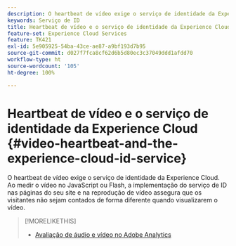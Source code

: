 ```yaml
---
description: O heartbeat de vídeo exige o serviço de identidade da Experience Cloud. Ao medir o vídeo no JavaScript ou Flash, a implementação do serviço de ID nas páginas do seu site e na reprodução de vídeo assegura que os visitantes não sejam contados de forma diferente quando visualizarem o vídeo.
keywords: Serviço de ID
title: Heartbeat de vídeo e o serviço de identidade da Experience Cloud
feature-set: Experience Cloud Services
feature: TK421
exl-id: 5e905925-54ba-43ce-ae87-a9bf193d7b95
source-git-commit: d027f7fca8cf62d6b5d80ec3c37049ddd1afdd70
workflow-type: ht
source-wordcount: '105'
ht-degree: 100%

---
```


# Heartbeat de vídeo e o serviço de identidade da Experience Cloud {#video-heartbeat-and-the-experience-cloud-id-service}

O heartbeat de vídeo exige o serviço de identidade da Experience Cloud. Ao medir o vídeo no JavaScript ou Flash, a implementação do serviço de ID nas páginas do seu site e na reprodução de vídeo assegura que os visitantes não sejam contados de forma diferente quando visualizarem o vídeo.

>[!MORELIKETHIS]
>
>* [Avaliação de áudio e vídeo no Adobe Analytics ](https://experienceleague.adobe.com/docs/media-analytics/using/media-overview.html?lang=pt-BR)


